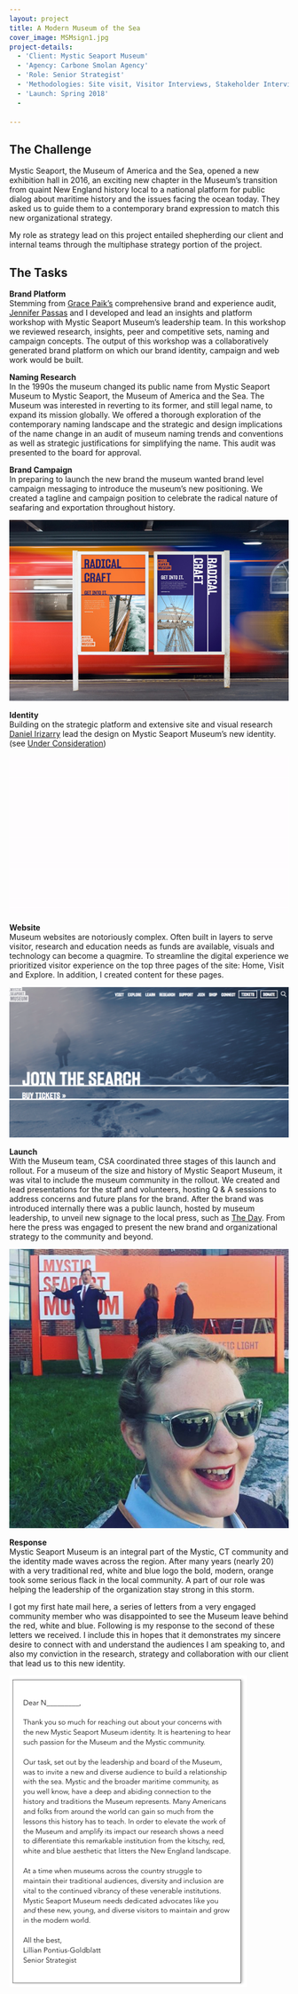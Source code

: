 ```yaml
---
layout: project
title: A Modern Museum of the Sea
cover_image: MSMsign1.jpg
project-details:
  - 'Client: Mystic Seaport Museum'
  - 'Agency: Carbone Smolan Agency'
  - 'Role: Senior Strategist'
  - 'Methodologies: Site visit, Visitor Interviews, Stakeholder Interviews, Materials Audits, Desk Research, Competitive Audits, Workshops'
  - 'Launch: Spring 2018'
  -

---
```

## The Challenge
Mystic Seaport, the Museum of America and the Sea, opened a new exhibition hall in 2016, an exciting new chapter in the Museum’s transition from quaint New England history local to a national platform for public dialog about maritime history and the issues facing the ocean today. They asked us to guide them to a contemporary brand expression to match this new organizational strategy.

My role as strategy lead on this project entailed shepherding our client and internal teams through the multiphase strategy portion of the project.

## The Tasks
**Brand Platform**  
Stemming from [Grace Paik’s](https://www.linkedin.com/in/grace-paik/) comprehensive brand and experience audit, [Jennifer Passas](http://linkedin.com/in/jennifer-passas-70697523) and I developed and lead an insights and platform workshop with Mystic Seaport Museum’s leadership team. In this workshop we reviewed research, insights, peer and competitive sets, naming and campaign concepts. The output of this workshop was a collaboratively generated brand platform on which our brand identity, campaign and web work would be built.

**Naming Research**  
In the 1990s the museum changed its public name from Mystic Seaport Museum to Mystic Seaport, the Museum of America and the Sea. The Museum was interested in reverting to its former, and still legal name, to expand its mission globally. We offered a thorough exploration of the contemporary naming landscape and the strategic and design implications of the name change in an audit of museum naming trends and conventions as well as strategic justifications for simplifying the name. This audit was presented to the board for approval.

**Brand Campaign**  
In preparing to launch the new brand the museum wanted brand level campaign messaging to introduce the museum’s new positioning. We created a tagline and campaign position to celebrate the radical nature of seafaring and exportation throughout history.

![image](/assets/images/MSMradicalcraft.jpg)

**Identity**  
Building on the strategic platform and extensive site and visual research [Daniel Irizarry](http://www.irizarrydaniel.com/work/mystic-seaport-museum/) lead the design on Mystic Seaport Museum’s new identity. (see [Under Consideration](https://www.underconsideration.com/brandnew/archives/new_logo_and_identity_for_mystic_seaport_museum_by_carbone_smolan_agency.php))

![image](/assets/images/MSM.gif)

**Website**  
Museum websites are notoriously complex. Often built in layers to serve visitor, research and education needs as funds are available, visuals and technology can become a quagmire. To streamline the digital experience we prioritized visitor experience on the top three pages of the site: Home, Visit and Explore. In addition, I created content for these pages.

[![image](/assets/images/MSMwebsite.png)](www.mysticseaport.org)

**Launch**  
With the Museum team, CSA coordinated three stages of this launch and rollout. For a museum of the size and history of Mystic Seaport Museum, it was vital to include the museum community in the rollout. We created and lead presentations for the staff and volunteers, hosting Q & A sessions to address concerns and future plans for the brand. After the brand was introduced internally there was a public launch, hosted by museum leadership, to unveil new signage to the local press, such as [The Day](https://www.theday.com/article/20180501/NWS01/180509989). From here the press was engaged to present the new brand and organizational strategy to the community and beyond.  

![image](/assets/images/MSMLaunch.png)

**Response**  
Mystic Seaport Museum is an integral part of the Mystic, CT community and the identity made waves across the region. After many years (nearly 20) with a very traditional red, white and blue logo the bold, modern, orange took some serious flack in the local community. A part of our role was helping the leadership of the organization stay strong in this storm.

I got my first hate mail here, a series of letters from a very engaged community member who was disappointed to see the Museum leave behind the red, white and blue. Following is my response to the second of these letters we received. I include this in hopes that it demonstrates my sincere desire to connect with and understand the audiences I am speaking to, and also my conviction in the research, strategy and collaboration with our client that lead us to this new identity.

![image](/assets/images/MSMletter.png)
